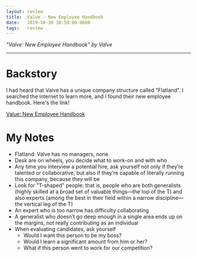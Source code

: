 ```yaml
---
layout: review
title:  Valve - New Employee Handbook
date:   2019-10-30 10:59:00-0600
tags:   review
---
```


_"Valve: New Employee Handbook" by Valve_

---

# Backstory

I had heard that Valve has a unique company structure called "Flatland". I searched the internet to learn more, and I found their new employee handbook. Here's the link!

[Value: New Employee Handbook](https://steamcdn-a.akamaihd.net/apps/valve/Valve_NewEmployeeHandbook.pdf)

# My Notes

- Flatland: Valve has no managers, none
- Desk are on wheels, you decide what to work-on and with who
- Any time you interview a potential hire, ask yourself not only if they’re talented or collaborative, but also if they’re capable of literally running this company, because they will be
- Look for "T-shaped" people: that is, people who are both generalists (highly skilled at a broad set of valuable things—the top of the T) and also experts (among the best in their field within a narrow discipline—the vertical leg of the T)
- An expert who is too narrow has difficulty collaborating
- A generalist who doesn’t go deep enough in a single area ends up on the margins, not really contributing as an individual
- When evaluating candidates, ask yourself
    - Would I want this person to be my boss?
    - Would I learn a significant amount from him or her?
    - What if this person went to work for our competition?
